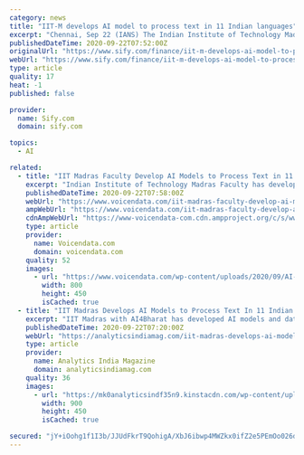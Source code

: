 ```yaml
---
category: news
title: "IIT-M develops AI model to process text in 11 Indian languages"
excerpt: "Chennai, Sep 22 (IANS) The Indian Institute of Technology Madras (IIT-M) on Tuesday said its faculty and AI4Bharat have developed artificial intelligence (AI) models and datasets to process texts in 11 Indian languages. AI4Bharat is a platform for building ..."
publishedDateTime: 2020-09-22T07:52:00Z
originalUrl: "https://www.sify.com/finance/iit-m-develops-ai-model-to-process-text-in-11-indian-languages-news-topnews-ujwhODgbaffce.html"
webUrl: "https://www.sify.com/finance/iit-m-develops-ai-model-to-process-text-in-11-indian-languages-news-topnews-ujwhODgbaffce.html"
type: article
quality: 17
heat: -1
published: false

provider:
  name: Sify.com
  domain: sify.com

topics:
  - AI

related:
  - title: "IIT Madras Faculty Develop AI Models to Process Text in 11 Indian Regional Languages"
    excerpt: "Indian Institute of Technology Madras Faculty has developed Artificial Intelligence Models and datasets to process texts in 11 Indian Regional Languages."
    publishedDateTime: 2020-09-22T07:58:00Z
    webUrl: "https://www.voicendata.com/iit-madras-faculty-develop-ai-models-process-text-11-indian-regional-languages/"
    ampWebUrl: "https://www.voicendata.com/iit-madras-faculty-develop-ai-models-process-text-11-indian-regional-languages/amp/"
    cdnAmpWebUrl: "https://www-voicendata-com.cdn.ampproject.org/c/s/www.voicendata.com/iit-madras-faculty-develop-ai-models-process-text-11-indian-regional-languages/amp/"
    type: article
    provider:
      name: Voicendata.com
      domain: voicendata.com
    quality: 52
    images:
      - url: "https://www.voicendata.com/wp-content/uploads/2020/09/AI-and-Machine-Learning-Models-in-Business.jpg"
        width: 800
        height: 450
        isCached: true
  - title: "IIT Madras Develops AI Models to Process Text In 11 Indian Regional Languages"
    excerpt: "IIT Madras with AI4Bharat has developed AI models and datasets to process texts in 11 Indian regional languages."
    publishedDateTime: 2020-09-22T07:20:00Z
    webUrl: "https://analyticsindiamag.com/iit-madras-develops-ai-models-to-process-text-in-11-indian-regional-languages/"
    type: article
    provider:
      name: Analytics India Magazine
      domain: analyticsindiamag.com
    quality: 36
    images:
      - url: "https://mk0analyticsindf35n9.kinstacdn.com/wp-content/uploads/2020/09/IIT-Madras-Faculty-Develop-AI-Models-to-Process-Text-in-11-Indian-Regional-Languages.jpg"
        width: 900
        height: 450
        isCached: true

secured: "jY+iOohg1f1I3b/JJUdFkrT9QohigA/XbJ6ibwp4MWZkx0ifZ2e5PEmOo026dm76sTtKwl+JBg6Sv0vrL3WvCOL3x/JBc7CUMnmxfQPrl/SxZe1dKSs6Aphvnh7HDpNTaOI3h6+S+pIUSBG0kYqpUeURnGTh5FUXbpOH+PJl5nDGJhiDSReFs3NpRa01U8D4kDsmMj9YgNDhGNLMQhXYqzHnsaY+MCFL8VIAWqPMC8Sf6Y5MPh+c3+Cpwtt/c0TbRDo4if9tM+q4WvESOSf0ZUPhI+m//ivSoLcZ99nyZu/0AuhRQqONYJ0uvJzkK8iQsu2s2FaJIQmj/m8BjudOR5uGCxMKMAJ19C8MdxNeYCI=;WpaQNrJ8S9iK2fWltSok5A=="
---
```


